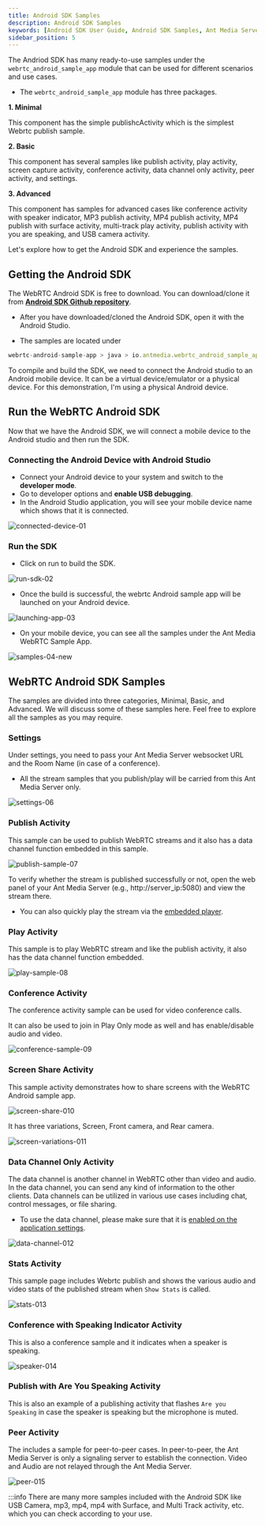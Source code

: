 ```yaml
---
title: Android SDK Samples
description: Android SDK Samples 
keywords: [Android SDK User Guide, Android SDK Samples, Ant Media Server Documentation, Ant Media Server Tutorials]
sidebar_position: 5
---
```


The Andriod SDK has many ready-to-use samples under the `webrtc_android_sample_app` module  that can be used for different scenarios and use cases.

- The `webrtc_android_sample_app` module has three packages.

**1. Minimal**

This component has the simple publishcActivity which is the simplest Webrtc publish sample.

**2. Basic**

This component has several samples like publish activity, play activity, screen capture activity, conference activity, data channel only activity, peer activity, and settings.

**3. Advanced**

This component has samples for advanced cases like conference activity with speaker indicator, MP3 publish activity, MP4 publish activity, MP4 publish with surface activity, multi-track play activity, publish activity with you are speaking, and USB camera activity.

Let's explore how to get the Android SDK and experience the samples.

## Getting the Android SDK

The WebRTC Android SDK is free to download. You can download/clone it from [**Android SDK Github repository**](https://github.com/ant-media/WebRTC-Android-SDK).

- After you have downloaded/cloned the Android SDK, open it with the Android Studio.

- The samples are located under
  
```js
webrtc-android-sample-app > java > io.antmedia.webrtc_android_sample_app
```

To compile and build the SDK, we need to connect the Android studio to an Android mobile device. It can be a virtual device/emulator or a physical device. For this demonstration, I'm using a physical Android device.

## Run the WebRTC Android SDK
Now that we have the Android SDK, we will connect a mobile device to the Android studio and then run the SDK.

### Connecting the Android Device with Android Studio
- Connect your Android device to your system and switch to the **developer mode**.
- Go to developer options and **enable USB debugging**.
- In the Android Studio application, you will see your mobile device name which shows that it is connected.

![connected-device-01](https://github.com/user-attachments/assets/86a5433c-736a-4992-a942-f217d2fee6ab)


### Run the SDK
- Click on run to build the SDK.

![run-sdk-02](https://github.com/user-attachments/assets/042b2e65-81a3-443d-b613-0302dbc5c73a)


- Once the build is successful, the webrtc Android sample app will be launched on your Android device.

![launching-app-03](https://github.com/user-attachments/assets/d7d840dc-bca6-4223-bc1f-bfbc1daec2af)


- On your mobile device, you can see all the samples under the Ant Media WebRTC Sample App.

![samples-04-new](https://github.com/user-attachments/assets/e8135ebd-b0ed-4e07-bcdc-9a6c0d557fcc)


## WebRTC Android SDK Samples
The samples are divided into three categories, Minimal, Basic, and Advanced. We will discuss some of these samples here. Feel free to explore all the samples as you may require.

### Settings
Under settings, you need to pass your Ant Media Server websocket URL and the Room Name (in case of a conference).
- All the stream samples that you publish/play will be carried from this Ant Media Server only.

![settings-06](https://github.com/user-attachments/assets/7796a559-d152-4771-b612-2c0ba41215e1)

### Publish Activity 
This sample can be used to publish WebRTC streams and it also has a data channel function embedded in this sample.

![publish-sample-07](https://github.com/user-attachments/assets/eb8aa1de-fab2-4efa-b4b4-824ab33d23e4)

To verify whether the stream is published successfully or not, open the web panel of your Ant Media Server (e.g., http://server_ip:5080) and view the stream there.

- You can also quickly play the stream via the [embedded player](https://antmedia.io/docs/guides/playing-live-stream/embedded-web-player/).

### Play Activity
This sample is to play WebRTC stream and like the publish activity, it also has the data channel function embedded.

![play-sample-08](https://github.com/user-attachments/assets/7bc4b6df-2b2f-4c74-b7c9-046797cc580e)

### Conference Activity
The conference activity sample can be used for video conference calls. 

It can also be used to join in Play Only mode as well and has enable/disable audio and video.

![conference-sample-09](https://github.com/user-attachments/assets/4ce7fe1b-6564-4eb9-a36e-87c5440b9f23)

### Screen Share Activity
This sample activity demonstrates how to share screens with the WebRTC Android sample app.

![screen-share-010](https://github.com/user-attachments/assets/172c39ed-c0ef-459c-ba2c-c7cd22f9f0cb)

It has three variations, Screen, Front camera, and Rear camera.

![screen-variations-011](https://github.com/user-attachments/assets/87bc2b09-9998-449b-9283-b9cea1c2db79)


### Data Channel Only Activity
The data channel is another channel in WebRTC other than video and audio. In the data channel, you can send any kind of information to the other clients. Data channels can be utilized in various use cases including chat, control messages, or file sharing.

- To use the data channel, please make sure that it is [enabled on the application settings](https://antmedia.io/docs/guides/publish-live-stream/webrtc/data-channel/#enabling-the-data-channel).

![data-channel-012](https://github.com/user-attachments/assets/1e7f631e-7f4a-4b4a-afd2-676320297e84)


### Stats Activity
This sample page includes Webrtc publish and shows the various audio and video stats of the published stream when `Show Stats` is called.

![stats-013](https://github.com/user-attachments/assets/e7110d62-311f-4c92-887c-93e003020b4e)

### Conference with Speaking Indicator Activity
This is also a conference sample and it indicates when a speaker is speaking.

![speaker-014](https://github.com/user-attachments/assets/c4ac309e-810b-46db-b937-fad1af1b9e07)

### Publish with Are You Speaking Activity
This is also an example of a publishing activity that flashes `Are you Speaking` in case the speaker is speaking but the microphone is muted.

### Peer Activity
The includes a sample for peer-to-peer cases. In peer-to-peer, the Ant Media Server is only a signaling server to establish the connection. Video and Audio are not relayed through the Ant Media Server.

![peer-015](https://github.com/user-attachments/assets/98257707-181a-4643-9a02-e5b84dd1d416)

:::info
There are many more samples included with the Android SDK like USB Camera, mp3, mp4, mp4 with Surface, and Multi Track activity, etc. which you can check according to your use.

